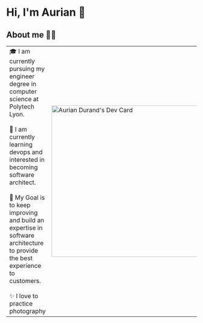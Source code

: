# Hi, I'm Aurian 👋

## About me 👨‍💻
<table>
<tr>
  <td valign="center">
    🎓 I am currently pursuing my engineer degree in computer science at Polytech Lyon. </br></br>
    🌱 I am currently learning devops and interested in becoming software architect. </br></br>
    🎯 My Goal is to keep improving and build an expertise in software architecture to provide the best experience to customers. </br></br>
    ✨ I love to practice photography
<td>
    <a href="https://app.daily.dev/auriandurand"><img src="https://api.daily.dev/devcards/ac76e6ace6654ad48b9a9e9749ff107f.png?r=ikj" width="400" alt="Aurian Durand's Dev Card"/></a>
  </td>

</tr>
</table>

<!--
## Stats 📈
![GitHub Activity Graph](https://activity-graph.herokuapp.com/graph?username=AurianDurand&theme=dracula&hide_border=true)
<p align="center">
<img width="40%" src="https://github-readme-stats.vercel.app/api/top-langs?username=AurianDurand&show_icons=true&theme=dracula&title_color=ff8000&text_color=ffffff&bg_color=6a6a6a&locale=en&layout=compact&hide_border=true" alt="#your-username" /> 
<img width="48%" src="https://github-readme-stats.vercel.app/api?username=AurianDurand&show_icons=true&theme=dracula&title_color=ff8000&text_color=ffffff&bg_color=6a6a6a&locale=en&hide_border=true" alt="#your-username" />
<img width="48%" src="https://github-readme-streak-stats.herokuapp.com/?user=AurianDurand&theme=highcontrast&hide_border=true" alt="#your-username" />
</p>
-->

<!--
**AurianDurand/AurianDurand** is a ✨ _special_ ✨ repository because its `README.md` (this file) appears on your GitHub profile.

Here are some ideas to get you started:

- 🔭 I’m currently working on ...
- 🌱 I’m currently learning ...
- 👯 I’m looking to collaborate on ...
- 🤔 I’m looking for help with ...
- 💬 Ask me about ...
- 📫 How to reach me: ...
- 😄 Pronouns: ...
- ⚡ Fun fact: ...
-->


